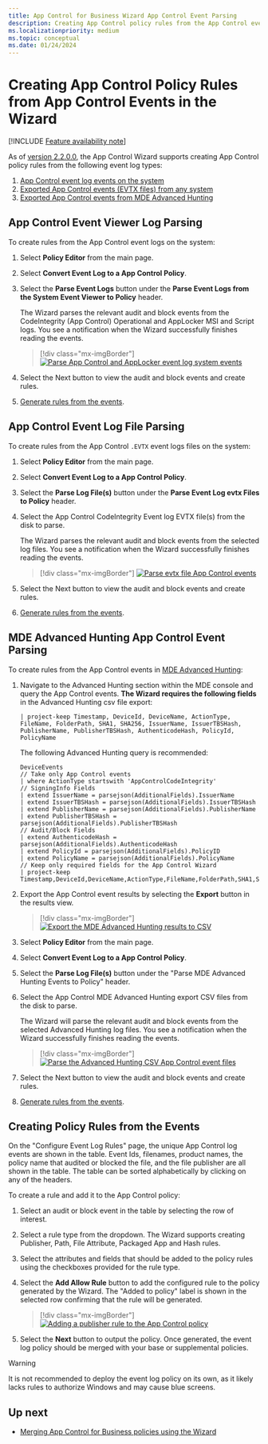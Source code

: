 ```yaml
---
title: App Control for Business Wizard App Control Event Parsing
description: Creating App Control policy rules from the App Control event logs and the MDE Advanced Hunting App Control events.
ms.localizationpriority: medium
ms.topic: conceptual
ms.date: 01/24/2024
---
```


# Creating App Control Policy Rules from App Control Events in the Wizard

[!INCLUDE [Feature availability note](../includes/feature-availability-note.md)]

As of [version 2.2.0.0](https://webapp-app-control-wizard.azurewebsites.net/archives.html), the App Control Wizard supports creating App Control policy rules from the following event log types:

1. [App Control event log events on the system](#app-control-event-viewer-log-parsing)
2. [Exported App Control events (EVTX files) from any system](#app-control-event-log-file-parsing)
3. [Exported App Control events from MDE Advanced Hunting](#mde-advanced-hunting-app-control-event-parsing)

## App Control Event Viewer Log Parsing

To create rules from the App Control event logs on the system:

1. Select **Policy Editor** from the main page.
2. Select **Convert Event Log to a App Control Policy**.
3. Select the **Parse Event Logs** button under the **Parse Event Logs from the System Event Viewer to Policy** header.

   The Wizard parses the relevant audit and block events from the CodeIntegrity (App Control) Operational and AppLocker MSI and Script logs. You see a notification when the Wizard successfully finishes reading the events.

   > [!div class="mx-imgBorder"]
   > [![Parse App Control and AppLocker event log system events](../images/appcontrol-wizard-event-log-system.png)](../images/appcontrol-wizard-event-log-system-expanded.png)

4. Select the Next button to view the audit and block events and create rules.
5. [Generate rules from the events](#creating-policy-rules-from-the-events).

## App Control Event Log File Parsing

To create rules from the App Control `.EVTX` event logs files on the system:

1. Select **Policy Editor** from the main page.
2. Select **Convert Event Log to a App Control Policy**.
3. Select the **Parse Log File(s)** button under the **Parse Event Log evtx Files to Policy** header.
4. Select the App Control CodeIntegrity Event log EVTX file(s) from the disk to parse.

   The Wizard parses the relevant audit and block events from the selected log files. You see a notification when the Wizard successfully finishes reading the events.

   > [!div class="mx-imgBorder"]
   > [![Parse evtx file App Control events](../images/appcontrol-wizard-event-log-files.png)](../images/appcontrol-wizard-event-log-files-expanded.png)

5. Select the Next button to view the audit and block events and create rules.
6. [Generate rules from the events](#creating-policy-rules-from-the-events).

## MDE Advanced Hunting App Control Event Parsing

To create rules from the App Control events in [MDE Advanced Hunting](../operations/querying-application-control-events-centrally-using-advanced-hunting.md):

1. Navigate to the Advanced Hunting section within the MDE console and query the App Control events. **The Wizard requires the following fields** in the Advanced Hunting csv file export:

   ```KQL
   | project-keep Timestamp, DeviceId, DeviceName, ActionType, FileName, FolderPath, SHA1, SHA256, IssuerName, IssuerTBSHash, PublisherName, PublisherTBSHash, AuthenticodeHash, PolicyId, PolicyName
   ```

   The following Advanced Hunting query is recommended:

   ```KQL
   DeviceEvents
   // Take only App Control events
   | where ActionType startswith 'AppControlCodeIntegrity'
   // SigningInfo Fields
   | extend IssuerName = parsejson(AdditionalFields).IssuerName
   | extend IssuerTBSHash = parsejson(AdditionalFields).IssuerTBSHash
   | extend PublisherName = parsejson(AdditionalFields).PublisherName
   | extend PublisherTBSHash = parsejson(AdditionalFields).PublisherTBSHash
   // Audit/Block Fields
   | extend AuthenticodeHash = parsejson(AdditionalFields).AuthenticodeHash
   | extend PolicyId = parsejson(AdditionalFields).PolicyID
   | extend PolicyName = parsejson(AdditionalFields).PolicyName
   // Keep only required fields for the App Control Wizard
   | project-keep Timestamp,DeviceId,DeviceName,ActionType,FileName,FolderPath,SHA1,SHA256,IssuerName,IssuerTBSHash,PublisherName,PublisherTBSHash,AuthenticodeHash,PolicyId,PolicyName
   ```

2. Export the App Control event results by selecting the **Export** button in the results view.

   > [!div class="mx-imgBorder"]
   > [![Export the MDE Advanced Hunting results to CSV](../images/appcontrol-wizard-event-log-mde-ah-export.png)](../images/appcontrol-wizard-event-log-mde-ah-export-expanded.png)

3. Select **Policy Editor** from the main page.
4. Select **Convert Event Log to a App Control Policy**.
5. Select the **Parse Log File(s)** button under the "Parse MDE Advanced Hunting Events to Policy" header.
6. Select the App Control MDE Advanced Hunting export CSV files from the disk to parse.

   The Wizard will parse the relevant audit and block events from the selected Advanced Hunting log files. You see a notification when the Wizard successfully finishes reading the events.

   > [!div class="mx-imgBorder"]
   > [![Parse the Advanced Hunting CSV App Control event files](../images/appcontrol-wizard-event-log-mde-ah-parsing.png)](../images/appcontrol-wizard-event-log-mde-ah-parsing-expanded.png)

7. Select the Next button to view the audit and block events and create rules.
8. [Generate rules from the events](#creating-policy-rules-from-the-events).

## Creating Policy Rules from the Events

On the "Configure Event Log Rules" page, the unique App Control log events are shown in the table. Event Ids, filenames, product names, the policy name that audited or blocked the file, and the file publisher are all shown in the table. The table can be sorted alphabetically by clicking on any of the headers.

To create a rule and add it to the App Control policy:

1. Select an audit or block event in the table by selecting the row of interest.
2. Select a rule type from the dropdown. The Wizard supports creating Publisher, Path, File Attribute, Packaged App and Hash rules.
3. Select the attributes and fields that should be added to the policy rules using the checkboxes provided for the rule type.
4. Select the **Add Allow Rule** button to add the configured rule to the policy generated by the Wizard. The "Added to policy" label is shown in the selected row confirming that the rule will be generated.

   > [!div class="mx-imgBorder"]
   > [![Adding a publisher rule to the App Control policy](../images/appcontrol-wizard-event-rule-creation.png)](../images/appcontrol-wizard-event-rule-creation-expanded.png)

5. Select the **Next** button to output the policy. Once generated, the event log policy should be merged with your base or supplemental policies.

> [!WARNING]
> It is not recommended to deploy the event log policy on its own, as it likely lacks rules to authorize Windows and may cause blue screens.

## Up next

- [Merging App Control for Business policies using the Wizard](appcontrol-wizard-merging-policies.md)
